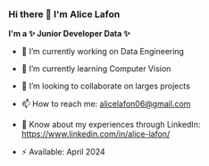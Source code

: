 ### Hi there 👋 I'm Alice Lafon
**I'm a ✨ Junior Developer Data ✨**

- 🔭 I’m currently working on Data Engineering
- 🌱 I’m currently learning Computer Vision
- 👯 I’m looking to collaborate on larges projects

- 📫 How to reach me: alicelafon06@gmail.com
- 📄 Know about my experiences through LinkedIn: https://www.linkedin.com/in/alice-lafon/
- ⚡ Available: April 2024

